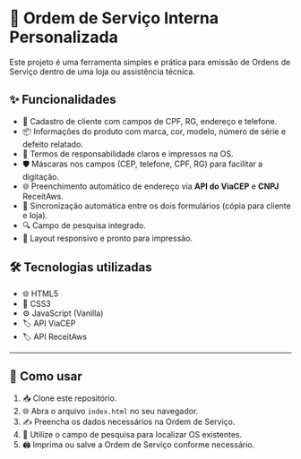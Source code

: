 # 📝 Ordem de Serviço Interna Personalizada

Este projeto é uma ferramenta simples e prática para emissão de Ordens de Serviço dentro de uma loja ou assistência técnica.

## ✨ Funcionalidades

- 👤 Cadastro de cliente com campos de CPF, RG, endereço e telefone.  
- 📦 Informações do produto com marca, cor, modelo, número de série e defeito relatado.  
- 📄 Termos de responsabilidade claros e impressos na OS.  
- 🛡️ Máscaras nos campos (CEP, telefone, CPF, RG) para facilitar a digitação.  
- 🌐 Preenchimento automático de endereço via **API do ViaCEP** e **CNPJ** ReceitAws.  
- 🔄 Sincronização automática entre os dois formulários (cópia para cliente e loja).  
- 🔍 Campo de pesquisa integrado.  
- 📱 Layout responsivo e pronto para impressão.

## 🛠️ Tecnologias utilizadas

- 🌐 HTML5  
- 🎨 CSS3  
- ⚙️ JavaScript (Vanilla)  
- 🏷️ API ViaCEP
- 🏷️ API ReceitAws

---

## 🚀 Como usar

1. 📥 Clone este repositório.  
2. 🌐 Abra o arquivo `index.html` no seu navegador.  
3. ✍️ Preencha os dados necessários na Ordem de Serviço.  
4. 🔎 Utilize o campo de pesquisa para localizar OS existentes.  
5. 🖨️ Imprima ou salve a Ordem de Serviço conforme necessário.

